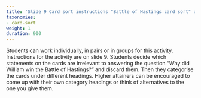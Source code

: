 ```yaml
---
title: 'Slide 9 Card sort instructions "Battle of Hastings card sort" document'
taxonomies:
- card-sort
weight: 1
duration: 900
---
```


Students can work individually, in pairs or in groups for this activity. Instructions for the activity are on slide 9. Students decide which statements on the cards are irrelevant to answering the question “Why did William win the Battle of Hastings?” and discard them. Then they categorise the cards under different headings. Higher attainers can be encouraged to come up with their own category headings or think of alternatives to the one you give them.